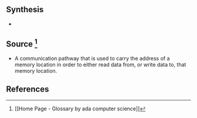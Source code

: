 ## Synthesis
- 
## Source [^1]
- A communication pathway that is used to carry the address of a memory location in order to either read data from, or write data to, that memory location.
## References

[^1]: [[Home Page - Glossary by ada computer science]]